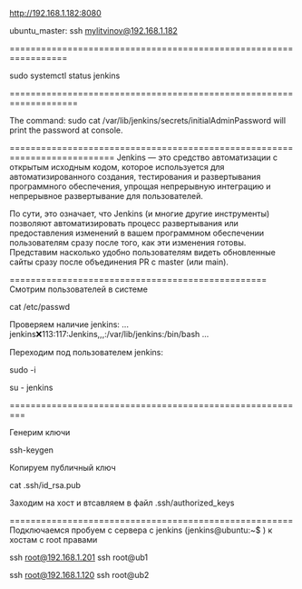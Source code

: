 http://192.168.1.182:8080


ubuntu_master:
ssh mylitvinov@192.168.1.182


=================================================================

sudo systemctl status jenkins

===================================================================

The command: 
sudo cat /var/lib/jenkins/secrets/initialAdminPassword
 will print the password at console.

==========================================================================
Jenkins — это средство автоматизации с открытым исходным кодом, которое используется для автоматизированного создания, тестирования и развертывания программного обеспечения, упрощая непрерывную интеграцию и непрерывное развертывание для пользователей.

По сути, это означает, что Jenkins (и многие другие инструменты) позволяют автоматизировать процесс развертывания или предоставления изменений в вашем программном обеспечении пользователям сразу после того, как эти изменения готовы. Представим насколько удобно пользователям видеть обновленные сайты сразу после объединения PR с master (или main).

=================================================
Смотрим пользователей в системе

cat /etc/passwd 

Проверяем наличие jenkins:
...
jenkins:x:113:117:Jenkins,,,:/var/lib/jenkins:/bin/bash
...

Переходим под пользователем jenkins:

sudo -i

su - jenkins

=========================================================

Генерим ключи

 ssh-keygen

 Копируем публичный ключ

cat .ssh/id_rsa.pub 

Заходим на хост и втсавляем в файл .ssh/authorized_keys

======================================================
Подключаемся пробуем с сервера с jenkins (jenkins@ubuntu:~$ ) к хостам с root правами

ssh root@192.168.1.201
ssh root@ub1

ssh root@192.168.1.120
ssh root@ub2